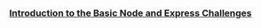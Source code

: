  ### [Introduction to the Basic Node and Express Challenges](https://www.freecodecamp.org/learn/apis-and-microservices/basic-node-and-express/)
